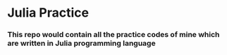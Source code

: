 # Julia Practice

### This repo would contain all the practice codes of mine which are written in Julia programming language